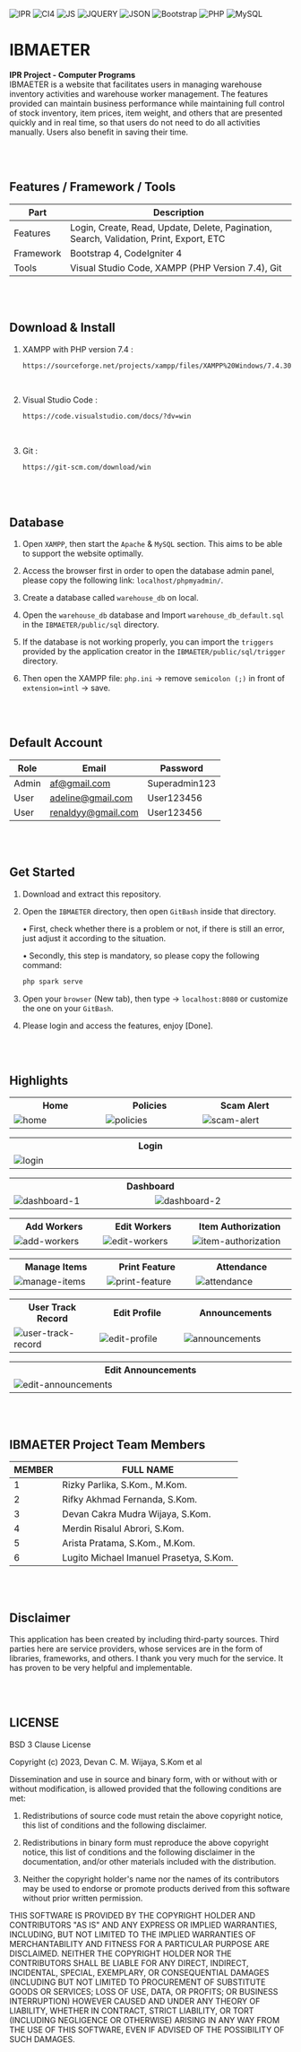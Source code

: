 ![IPR](https://img.shields.io/badge/Project-IPR-blue?logo=github&color=%23F7DF1E)
![CI4](https://img.shields.io/badge/-Codeigniter4-darkblue?style=flat&logo=Codeigniter)
![JS](https://img.shields.io/badge/Javascript-brown.svg?&style=flat&logo=javascript&logoColor=%23F7DF1E)
![JQUERY](https://img.shields.io/badge/JQuery-%23323330.svg?&style=flat&logo=jquery&logoColor=%23F7DF1E&color=FF3366)
![JSON](https://img.shields.io/badge/JSON-%23323330.svg?&style=flat&logo=json&logoColor=%23F7DF1E&color=9900FF)
![Bootstrap](https://img.shields.io/badge/-Bootstrap-purple.svg?&logo=bootstrap&logoColor=white)
![PHP](https://img.shields.io/badge/-PHP-darkgreen.svg?&logo=PHP&logoColor=white)
![MySQL](https://img.shields.io/badge/-MySQL-darkcyan.svg?style=flat&logo=mysql&logoColor=white)

# IBMAETER
<strong>IPR Project - Computer Programs</strong><br>
IBMAETER is a website that facilitates users in managing warehouse inventory activities and warehouse worker management. The features provided can maintain business performance while maintaining full control of stock inventory, item prices, item weight, and others that are presented quickly and in real time, so that users do not need to do all activities manually. Users also benefit in saving their time.

<br><br>

## Features / Framework / Tools
| Part | Description |
| --- | --- |
| Features | Login, Create, Read, Update, Delete, Pagination, Search, Validation, Print, Export, ETC |
| Framework | Bootstrap 4, CodeIgniter 4 |
| Tools | Visual Studio Code, XAMPP (PHP Version 7.4), Git |

<br><br>

## Download & Install
1. XAMPP with PHP version 7.4 :

   ```bash
   https://sourceforge.net/projects/xampp/files/XAMPP%20Windows/7.4.30/xampp-windows-x64-7.4.30-1-VC15-installer.exe/download
   ```
<br>

2. Visual Studio Code :

   ```bash
   https://code.visualstudio.com/docs/?dv=win
   ```
<br>

3. Git :
   
   ```bash
   https://git-scm.com/download/win
   ```

<br><br>

## Database
1. Open ``` XAMPP ```, then start the ``` Apache ``` & ``` MySQL ``` section. This aims to be able to support the website optimally.

2. Access the browser first in order to open the database admin panel, please copy the following link: ``` localhost/phpmyadmin/ ```.

3. Create a database called ``` warehouse_db ``` on local.

4. Open the ``` warehouse_db ``` database and Import ``` warehouse_db_default.sql ``` in the ``` IBMAETER/public/sql ``` directory.

5. If the database is not working properly, you can import the ``` triggers ``` provided by the application creator in the ``` IBMAETER/public/sql/trigger ``` directory.

6. Then open the XAMPP file: ``` php.ini ``` -> remove ``` semicolon (;) ``` in front of ``` extension=intl ``` -> save.

<br><br>

## Default Account
| Role | Email | Password |
| --- | --- | --- |
| Admin | af@gmail.com | Superadmin123 |
| User | adeline@gmail.com | User123456 |
| User | renaldyy@gmail.com | User123456 |

<br><br>

## Get Started
1. Download and extract this repository.

2. Open the ``` IBMAETER ``` directory, then open ``` GitBash ``` inside that directory.
   
   • First, check whether there is a problem or not, if there is still an error, just adjust it according to the situation.
   
   • Secondly, this step is mandatory, so please copy the following command:
   
   ````bash
   php spark serve
   ````

3. Open your ``` browser ``` (New tab), then type -> ``` localhost:8080 ``` or customize the one on your ``` GitBash ```.
   
4. Please login and access the features, enjoy [Done].

<br><br>

## Highlights
<table>
<tr>
<th width="280">Home</th>
<th width="280">Policies</th>
<th width="280">Scam Alert</th>
</tr>
<tr>
<td><img src="https://github.com/devancakra/IBMAETER/assets/54527592/6082b9c1-a7e1-4996-b832-ecbf94b1c604" alt="home"></td>
<td><img src="https://github.com/devancakra/IBMAETER/assets/54527592/f78f2ae3-ec19-46d7-b7bf-d3bfa14a6e34" alt="policies"></td>
<td><img src="https://github.com/devancakra/IBMAETER/assets/54527592/d72f5366-0120-4be5-a5d2-56541f916067" alt="scam-alert"></td>
</tr>
</table>
<table>
<tr>
<th width="840">Login</th>
</tr>
<tr>
<td><img src="https://github.com/devancakra/IBMAETER/assets/54527592/10c8f43f-fcc9-4a46-a942-940ddf56c7e0" alt="login"></td>
</tr>
</table>
<table>
<tr>
<th colspan="2">Dashboard</th>
</tr>
<tr>
<td width="420"><img src="https://github.com/devancakra/IBMAETER/assets/54527592/d794fb81-26df-4c34-9dfb-dc598e29d572" alt="dashboard-1"></td>
<td width="420"><img src="https://github.com/devancakra/IBMAETER/assets/54527592/8e4fe0fa-0aff-4167-afc1-9d76856ba7aa" alt="dashboard-2"></td>
</tr>
</table>
<table>
<tr>
<th width="280">Add Workers</th>
<th width="280">Edit Workers</th>
<th width="280">Item Authorization</th>
</tr>
<tr>
<td><img src="https://github.com/devancakra/IBMAETER/assets/54527592/052cacaa-ed28-4ec3-8495-16692459edaa" alt="add-workers"></td>
<td><img src="https://github.com/devancakra/IBMAETER/assets/54527592/1798253b-a077-4c26-b770-b08583cd9946" alt="edit-workers"></td>
<td><img src="https://github.com/devancakra/IBMAETER/assets/54527592/53631b43-d492-4d13-a432-ea3a270fb4ca" alt="item-authorization"></td>
</tr>
</table>
<table>
<tr>
<th width="280">Manage Items</th>
<th width="280">Print Feature</th>
<th width="280">Attendance</th>
</tr>
<tr>
<td><img src="" alt="manage-items"></td>
<td><img src="" alt="print-feature"></td>
<td><img src="" alt="attendance"></td>
</tr>
</table>
<table>
<tr>
<th width="280">User Track Record</th>
<th width="280">Edit Profile</th>
<th width="280">Announcements</th>
</tr>
<tr>
<td><img src="https://github.com/devancakra/IBMAETER/assets/54527592/429b61ce-b9cc-4e48-a6ae-cd1d4eceac96" alt="user-track-record"></td>
<td><img src="https://github.com/devancakra/IBMAETER/assets/54527592/25b13a23-3d4d-4384-9ff3-96fb4c7e318b" alt="edit-profile"></td>
<td><img src="https://github.com/devancakra/IBMAETER/assets/54527592/c7e48dfc-cd29-4421-a111-2bd583289340" alt="announcements"></td>
</tr>
</table>
<table>
<tr>
<th width="840">Edit Announcements</th>
</tr>
<tr>
<td><img src="https://github.com/devancakra/IBMAETER/assets/54527592/fd955f5e-9ea5-4c57-b5ba-5f5cffa26cbe" alt="edit-announcements"></td>
</tr>
</table>

<br><br>

## IBMAETER Project Team Members
| MEMBER | FULL NAME |
| --- | --- |
| 1 | Rizky Parlika, S.Kom., M.Kom. |
| 2 | Rifky Akhmad Fernanda, S.Kom. |
| 3 | Devan Cakra Mudra Wijaya, S.Kom. |
| 4 | Merdin Risalul Abrori, S.Kom. |
| 5 | Arista Pratama, S.Kom., M.Kom. |
| 6 | Lugito Michael Imanuel Prasetya, S.Kom. |

<br><br>

## Disclaimer
This application has been created by including third-party sources. Third parties here are service providers, whose services are in the form of libraries, frameworks, and others. I thank you very much for the service. It has proven to be very helpful and implementable.

<br><br>

## LICENSE
BSD 3 Clause License

Copyright (c) 2023, Devan C. M. Wijaya, S.Kom et al

Dissemination and use in source and binary form, with or without with or without modification, is allowed provided that the following conditions are met:


1. Redistributions of source code must retain the above copyright notice, this list of conditions and the following disclaimer.

2. Redistributions in binary form must reproduce the above copyright notice, this list of conditions and the following disclaimer in the documentation, and/or other materials included with the distribution.

3. Neither the copyright holder's name nor the names of its contributors may be used to endorse or promote products derived from this software without prior written permission.

THIS SOFTWARE IS PROVIDED BY THE COPYRIGHT HOLDER AND CONTRIBUTORS "AS IS" AND ANY EXPRESS OR IMPLIED WARRANTIES, INCLUDING, BUT NOT LIMITED TO THE IMPLIED WARRANTIES OF MERCHANTABILITY AND FITNESS FOR A PARTICULAR PURPOSE ARE DISCLAIMED. NEITHER THE COPYRIGHT HOLDER NOR THE CONTRIBUTORS SHALL BE LIABLE FOR ANY DIRECT, INDIRECT, INCIDENTAL, SPECIAL, EXEMPLARY, OR CONSEQUENTIAL DAMAGES (INCLUDING BUT NOT LIMITED TO PROCUREMENT OF SUBSTITUTE GOODS OR SERVICES; LOSS OF USE, DATA, OR PROFITS; OR BUSINESS INTERRUPTION) HOWEVER CAUSED AND UNDER ANY THEORY OF LIABILITY, WHETHER IN CONTRACT, STRICT LIABILITY, OR TORT (INCLUDING NEGLIGENCE OR OTHERWISE) ARISING IN ANY WAY FROM THE USE OF THIS SOFTWARE, EVEN IF ADVISED OF THE POSSIBILITY OF SUCH DAMAGES.

